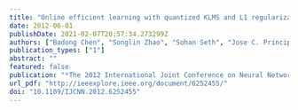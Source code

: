```yaml
---
title: "Online efficient learning with quantized KLMS and L1 regularization"
date: 2012-06-01
publishDate: 2021-02-07T20:57:34.273299Z
authors: ["Badong Chen", "Songlin Zhao", "Sohan Seth", "Jose C. Principe"]
publication_types: ["1"]
abstract: ""
featured: false
publication: "*The 2012 International Joint Conference on Neural Networks (IJCNN)*"
url_pdf: "http://ieeexplore.ieee.org/document/6252455/"
doi: "10.1109/IJCNN.2012.6252455"
---
```


